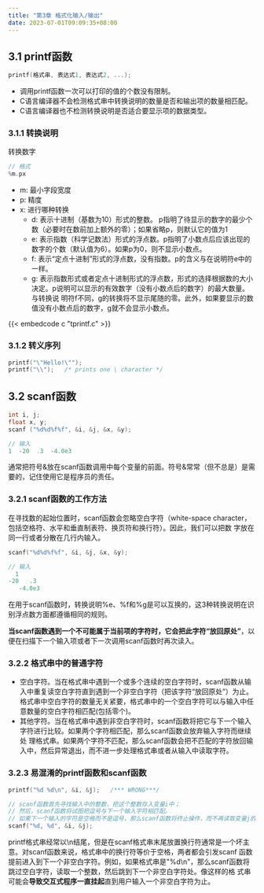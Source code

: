 ```yaml
---
title: "第3章 格式化输入/输出"
date: 2023-07-01T09:09:35+08:00
---
```


## 3.1 printf函数

```c
printf(格式串, 表达式1, 表达式2, ...);
```

- 调用printf函数一次可以打印的值的个数没有限制。
- C语言编译器不会检测格式串中转换说明的数量是否和输出项的数量相匹配。
- C语言编译器也不检测转换说明是否适合要显示项的数据类型。

### 3.1.1 转换说明

转换数字

```c
// 格式
%m.px
```

- m: 最小字段宽度
- p: 精度
- x: 进行哪种转换
  - d: 表示十进制（基数为10）形式的整数。 p指明了待显示的数字的最少个数（必要时在数前加上额外的零）；如果省略p，则默认它的值为1
  - e: 表示指数（科学记数法）形式的浮点数。p指明了小数点后应该出现的数字的个数（默认值为6）。如果p为0，则不显示小数点。
  - f: 表示“定点十进制”形式的浮点数，没有指数。p的含义与在说明符e中的一样。
  - g: 表示指数形式或者定点十进制形式的浮点数，形式的选择根据数的大小决定。p说明可以显示的有效数字（没有小数点后的数字）的最大数量。与转换说
    明符f不同，g的转换将不显示尾随的零。此外，如果要显示的数值没有小数点后的数字，g就不会显示小数点。

{{< embedcode c "tprintf.c" >}}

### 3.1.2 转义序列

```c
printf("\"Hello!\"");
printf("\\");   /* prints one \ character */
```

## 3.2 scanf函数

```c
int i, j;
float x, y;
scanf ("%d%d%f%f", &i, &j, &x, &y);

// 输入
1  -20  .3  -4.0e3
```

通常把符号&放在scanf函数调用中每个变量的前面。符号&常常（但不总是）是需要的，记住使用它是程序员的责任。

### 3.2.1 scanf函数的工作方法

在寻找数的起始位置时，scanf函数会忽略空白字符（white-space character，包括空格符、水平和垂直制表符、换页符和换行符）。因此，我们可以把数
字放在同一行或者分散在几行内输入。

```c
scanf("%d%d%f%f", &i, &j, &x, &y);

// 输入
  1
-20   .3
   -4.0e3
```

在用于scanf函数时，转换说明%e、%f和%g是可以互换的，这3种转换说明在识别浮点数方面都遵循相同的规则。

**当scanf函数遇到一个不可能属于当前项的字符时，它会把此字符“放回原处”**，以便在扫描下一个输入项或者下一次调用scanf函数时再次读入。

### 3.2.2 格式串中的普通字符

- 空白字符。当在格式串中遇到一个或多个连续的空白字符时，scanf函数从输入中重复读空白字符直到遇到一个非空白字符（把该字符“放回原处”）为止。
  格式串中空白字符的数量无关紧要，格式串中的一个空白字符可以与输入中任意数量的空白字符相匹配(包括零个)。
- 其他字符。当在格式串中遇到非空白字符时，scanf函数将把它与下一个输入字符进行比较。如果两个字符相匹配，那么scanf函数会放弃输入字符而继续处
  理格式串。如果两个字符不匹配，那么scanf函数会把不匹配的字符放回输入中，然后异常退出，而不进一步处理格式串或者从输入中读取字符。

### 3.2.3 易混淆的printf函数和scanf函数

```c
printf("%d %d\n", &i, &j);   /*** WRONG***/

// scanf函数首先寻找输入中的整数，把这个整数存入变量i中；
// 然后，scanf函数将试图把逗号与下一个输入字符相匹配。
// 如果下一个输入的字符是空格而不是逗号，那么scanf函数将终止操作，而不再读取变量j的值。
scanf("%d, %d", &i, &j);
```

printf格式串经常以\n结尾，但是在scanf格式串末尾放置换行符通常是一个坏主意。对scanf函数来说，格式串中的换行符等价于空格，两者都会引发scanf
函数提前进入到下一个非空白字符。例如，如果格式串是"%d\n"，那么scanf函数将跳过空白字符，读取一个整数，然后跳到下一个非空白字符处。像这样的格
式串可能会**导致交互式程序一直挂起**直到用户输入一个非空白字符为止。
